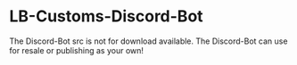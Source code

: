 # LB-Customs-Discord-Bot
The Discord-Bot src is not for download available. The Discord-Bot can use for resale or publishing as your own!
